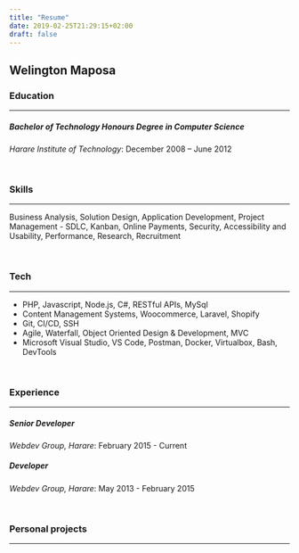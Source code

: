 ```yaml
---
title: "Resume"
date: 2019-02-25T21:29:15+02:00
draft: false
---
```


## Welington Maposa

### Education
---
##### Bachelor of Technology Honours Degree in Computer Science
*Harare Institute of Technology*: December 2008 – June 2012

<br/>

### Skills
---

Business Analysis, Solution Design, Application Development, Project Management - SDLC, Kanban, Online Payments, Security, Accessibility and Usability, Performance, Research, Recruitment

<br/>

### Tech
---

- PHP, Javascript, Node.js, C#, RESTful APIs, MySql
- Content Management Systems, Woocommerce, Laravel, Shopify
- Git, CI/CD, SSH
- Agile, Waterfall, Object Oriented Design & Development, MVC
- Microsoft Visual Studio, VS Code, Postman, Docker, Virtualbox, Bash, DevTools

<br/>

### Experience
---
##### Senior Developer
*Webdev Group, Harare*: February 2015 - Current


##### Developer
*Webdev Group, Harare*: May 2013 - February 2015

<br/>

### Personal projects
---

